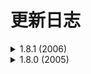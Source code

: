 # 更新日志
<details>
<summary>1.8.1 (2006)</summary>

1. 相册界面不再全屏。
2. 创建相册时选择“取消”不再清除输入框。
3. 修复相册界面照片列表可能显示不出的问题。
4. 修复部分华为设备无法选择照片的问题（可能也存在于 Android 10）。
5. 修复相册界面底部间距过小的问题。
6. 修复“创建相册”对话框中相册描述过长时不自动换行的问题。
7. 改善相册名称过长时的封面样式。
8. 改善通知栏样式。
9. 改善权限申请逻辑。

</details>

<details>
<summary>1.8.0 (2005)</summary>

1. 相册封面比例改为3:2
2. 优化了创建和编辑
3. 优化日期时间显示
4. 顶栏增加高斯模糊
5. 适配暗色模式
6. 主页侧栏增加“支持”选项
7. 关于界面更改
8. 最重要的：加入了图片压缩，流畅度大幅提升

</details>